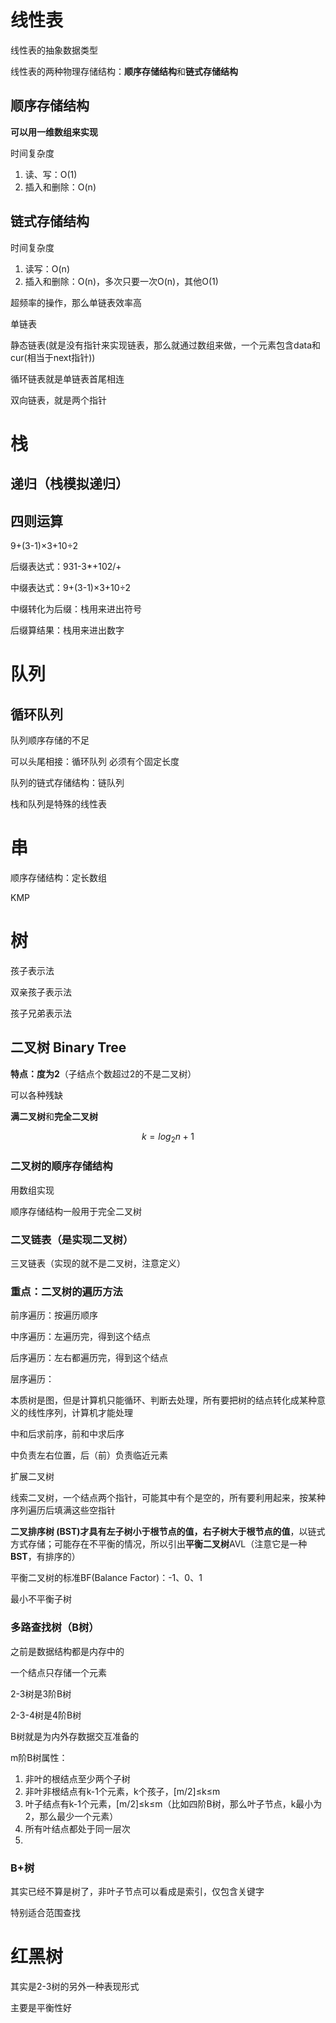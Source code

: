 # 线性表

线性表的抽象数据类型

线性表的两种物理存储结构：**顺序存储结构**和**链式存储结构**

## 顺序存储结构

**可以用一维数组来实现**

时间复杂度

1. 读、写：O(1)
2. 插入和删除：O(n)

## 链式存储结构

时间复杂度

1. 读写：O(n)
2. 插入和删除：O(n)，多次只要一次O(n)，其他O(1)

超频率的操作，那么单链表效率高

单链表

静态链表(就是没有指针来实现链表，那么就通过数组来做，一个元素包含data和cur(相当于next指针))

循环链表就是单链表首尾相连

双向链表，就是两个指针

# 栈

## 递归（栈模拟递归）

## 四则运算

9+(3-1)×3+10÷2

后缀表达式：931-3*+102/+

中缀表达式：9+(3-1)×3+10÷2

中缀转化为后缀：栈用来进出符号

后缀算结果：栈用来进出数字

# 队列

## 循环队列

队列顺序存储的不足

可以头尾相接：循环队列 必须有个固定长度

队列的链式存储结构：链队列 

栈和队列是特殊的线性表

# 串

顺序存储结构：定长数组

KMP

# 树

孩子表示法

双亲孩子表示法

孩子兄弟表示法

## 二叉树 Binary Tree

**特点：度为2**（子结点个数超过2的不是二叉树）

可以各种残缺

**满二叉树**和**完全二叉树**

$$
k = log_2n+1
$$

### 二叉树的顺序存储结构

用数组实现

顺序存储结构一般用于完全二叉树

### 二叉链表（是实现二叉树）

三叉链表（实现的就不是二叉树，注意定义）

### 重点：二叉树的遍历方法

前序遍历：按遍历顺序

中序遍历：左遍历完，得到这个结点

后序遍历：左右都遍历完，得到这个结点

层序遍历：

本质树是图，但是计算机只能循环、判断去处理，所有要把树的结点转化成某种意义的线性序列，计算机才能处理

中和后求前序，前和中求后序

中负责左右位置，后（前）负责临近元素

扩展二叉树

线索二叉树，一个结点两个指针，可能其中有个是空的，所有要利用起来，按某种序列遍历后填满这些空指针

**二叉排序树 (BST)**才具有**左子树小于根节点的值，右子树大于根节点的值**，以链式方式存储；可能存在不平衡的情况，所以引出**平衡二叉树**AVL（注意它是一种**BST**，有排序的）

平衡二叉树的标准BF(Balance Factor)：-1、0、1

最小不平衡子树

### 多路查找树（B树）

之前是数据结构都是内存中的

一个结点只存储一个元素

2-3树是3阶B树

2-3-4树是4阶B树

B树就是为内外存数据交互准备的

m阶B树属性：

1. 非叶的根结点至少两个子树
2. 非叶非根结点有k-1个元素，k个孩子，[m/2]≤k≤m
3. 叶子结点有k-1个元素，[m/2]≤k≤m（比如四阶B树，那么叶子节点，k最小为2，那么最少一个元素）
4. 所有叶结点都处于同一层次
5. ​

### B+树

其实已经不算是树了，非叶子节点可以看成是索引，仅包含关键字

特别适合范围查找



# 红黑树

其实是2-3树的另外一种表现形式

主要是平衡性好







